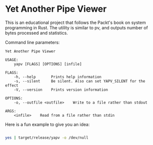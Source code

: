 # Yet Another Pipe Viewer

This is an educational project that follows the Packt's book on system programming in Rust.
The utility is similar to pv, and outputs number of bytes processed and statistics.

Command line parameters:

```text
Yet Another Pipe Viewer 

USAGE:
    yapv [FLAGS] [OPTIONS] [infile]

FLAGS:
    -h, --help       Prints help information
    -s, --silent     Be silent. Also can set YAPV_SILENT for the effect
    -V, --version    Prints version information

OPTIONS:
    -o, --outfile <outfile>    Write to a file rather than stdout

ARGS:
    <infile>    Read from a file rather than stdin

```

Here is a fun example to give you an idea:

```sh

yes | target/release/yapv -o /dev/null

```
